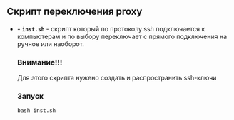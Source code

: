 ## Скрипт переключения proxy
- **-** **`inst.sh`** - скрипт который по протоколу ssh подключается к компьютерам и по выбору переключает c прямого подключения на ручное или наоборот.

    ### Внимание!!!
    Для этого скрипта нужено создать и распространить ssh-ключи
    
    ### Запуск
    ```
    bash inst.sh
    ```
    
